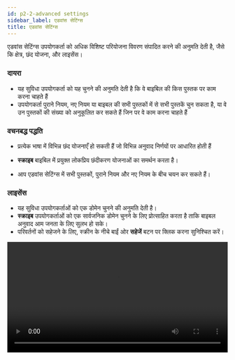```yaml
---
id: p2-2-advanced settings
sidebar_label: एडवांस सेटिंग्स
title: एडवांस सेटिंग्स
---
```

एडवांस सेटिंग्स उपयोगकर्ता को अधिक विशिष्ट परियोजना विवरण संपादित करने की अनुमति देती है, जैसे कि क्षेत्र, छंद योजना, और लाइसेंस।

### दायरा ###

   - यह सुविधा उपयोगकर्ता को यह चुनने की अनुमति देती है कि वे बाइबिल की किस पुस्तक पर काम करना चाहते हैं
   - उपयोगकर्ता पुराने नियम, नए नियम या बाइबल की सभी पुस्तकों में से सभी पुस्तकें चुन सकता है, या वे उन पुस्तकों की संख्या को अनुकूलित कर सकते हैं जिन पर वे काम करना चाहते हैं

### वचनबद्ध पद्धति ###

- प्रत्येक भाषा में विभिन्न छंद योजनाएँ हो सकती हैं जो विभिन्न अनुवाद निर्णयों पर आधारित होती हैं
  
- **स्क्राइब** बाइबिल में प्रयुक्त लोकप्रिय छंदीकरण योजनाओं का समर्थन करता है।
- आप एडवांस सेटिंग्स में सभी पुस्तकों, पुराने नियम और नए नियम के बीच चयन कर सकते हैं।
      
### लाइसेंस ###

   - यह सुविधा उपयोगकर्ताओं को एक डोमेन चुनने की अनुमति देती है।
   - **स्क्राइब** उपयोगकर्ताओं को एक सार्वजनिक डोमेन चुनने के लिए प्रोत्साहित करता है ताकि बाइबल अनुवाद आम जनता के लिए सुलभ हो सके।
   - परिवर्तनों को सहेजने के लिए, स्क्रीन के नीचे बाईं ओर **सहेजें** बटन पर क्लिक करना सुनिश्चित करें।

<video controls src="/assets/advanced-settings.mov" width="100%" type="video/mov"/>